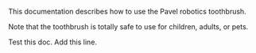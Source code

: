 This documentation describes how to use the Pavel robotics toothbrush.

Note that the toothbrush is totally safe to use for children, adults, or pets.

Test this doc. Add this line.

